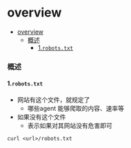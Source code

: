 # overview


<!-- @import "[TOC]" {cmd="toc" depthFrom=1 depthTo=6 orderedList=false} -->

<!-- code_chunk_output -->

- [overview](#overview)
    - [概述](#概述)
      - [1.`robots.txt`](#1robotstxt)

<!-- /code_chunk_output -->


### 概述

#### 1.`robots.txt`

* 网站有这个文件，就规定了
    * 哪些agent 能够爬取的内容、速率等
* 如果没有这个文件
    * 表示如果对其网站没有危害即可
```shell
curl <url>/robots.txt
```